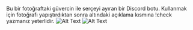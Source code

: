 Bu bir fotoğraftaki güvercin ile serçeyi ayıran bir Discord botu. Kullanmak için fotoğrafı yapıştırdıktan sonra altındaki açıklama kısmına !check yazmanız yeterlidir.
![Alt Text](https://raw.githubusercontent.com/Lostervac/Discord_siniflandirma_botu/main/%C3%B6rnek1.jpg)
![Alt Text](https://raw.githubusercontent.com/Lostervac/Discord_siniflandirma_botu/main/%C3%B6rnek2.jpg)

